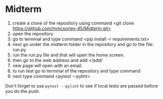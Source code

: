 # Midterm

1. create a clone of the repository using command <git clone https://github.com/mmcsorley-45/Midterm.git>
2. open the repository 
3. go to terminal and type command  <pip install -r requirements.txt>
4. next go under the midterm folder in the repository and go to the file: run.py
5. run the run.py file and that will open the home screen. 
6. then go to the web address and add </add/<any name>
7. new page will open with an email.
8. to run test go to terminal of the repository and type command <pytest>
9. next type command <pytest --pylint>


Don't forget to use `pytest --pylint` to see if local tests are passed before you do the push.
